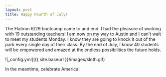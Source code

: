 ```yaml
---
layout: post
title: Happy Fourth of July!
---
```


The Flatiron 6/29 bootcamp came to and end. I had the pleasure of working with 19 outstanding teachers! I am now on my way to Austin and I can't wait to meet my students Monday. I know they are going to knock it out of the park every single day of their class. By the end of July, I know 40 students will be empowered and amazed at the endless possibilities the future holds. 

![_config.yml]({{ site.baseurl }}/images/sloth.gif)

In the meantime, celebrate America!